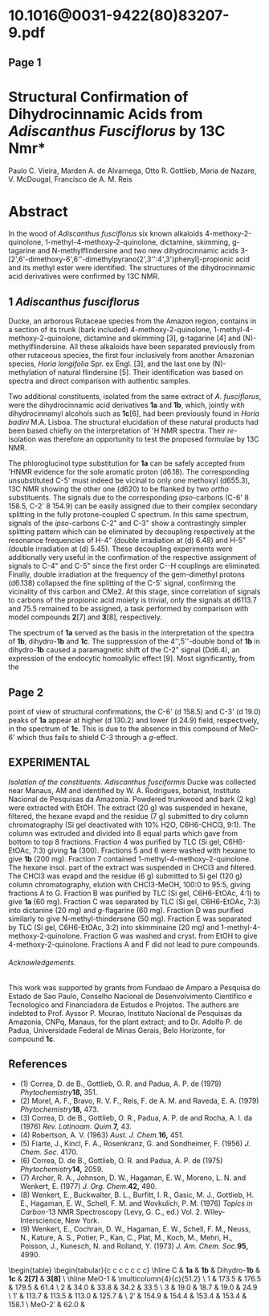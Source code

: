 # 10.1016@0031-9422(80)83207-9.pdf

## Page 1



# Structural Confirmation of Dihydrocinnamic Acids from _Adiscanthus Fusciflorus_ by 13C Nmr*

Paulo C. Vieira, Marden A. de Alvarnega, Otto R. Gottlieb, Maria de Nazare, V. McDougal, Francisco de A. M. Reis

# Abstract

In the wood of _Adiscanthus fusciflorus_ six known alkaloids 4-methoxy-2-quinolone, 1-methyl-4-methoxy-2-quinolone, dictamine, skimming, g-tagarine and N-methylflindersine and two new dihydrocinnamic acids 3-[2',6'-dimethoxy-6',6''-dimethylpyrano(2',3'':4',3')phenyl]-propionic acid and its methyl ester were identified. The structures of the dihydrocinnamic acid derivatives were confirmed by 13C NMR.

## 1 _Adiscanthus fusciflorus_

Ducke, an arborous Rutaceae species from the Amazon region, contains in a section of its trunk (bark included) 4-methoxy-2-quinolone, 1-methyl-4-methoxy-2-quinolone, dictamine and skimming [3], g-tagarine [4] and \(N\)-methylflindersine. All these alkaloids have been separated previously from other rutaceous species, the first four inclusively from another Amazonian species, _Horia longifolia_ Spr. ex Engl. [3], and the last one by \(N\)-methylation of natural flindersine [5]. Their identification was based on spectra and direct comparison with authentic samples.

Two additional constituents, isolated from the same extract of _A. fusciflorus_, were the dihydrocinnamic acid derivatives **1a** and **1b**, which, jointly with dihydrocinnamyl alcohols such as **1c**[6], had been previously found in _Horia badini_ M.A. Lisboa. The structural elucidation of these natural products had been based chiefly on the interpretation of 'H NMR spectra. Their _re_-isolation was therefore an opportunity to test the proposed formulae by 13C NMR.

The phloroglucinol type substitution for **1a** can be safely accepted from 'HNMR evidence for the sole aromatic proton (d6.18). The corresponding unsubstituted C-5' must indeed be vicinal to only one methoxyl (d655.3), 13C NMR showing the other one (d620) to be flanked by two _ortho_ substituents. The signals due to the corresponding _ipso_-carbons (C-6' 8 158.5, C-2' 8 154.9) can be easily assigned due to their complex secondary splitting in the fully protone-coupled C spectrum. In this same spectrum, signals of the _ipso_-carbons C-2" and C-3" show a contrastingly simpler splitting pattern which can be eliminated by decoupling respectively at the resonance frequencies of H-4" (double irradiation at \(d\) 6.48) and H-5" (double irradiation at \(d\) 5.45). These decoupling experiments were additionally very useful in the confirmation of the respective assignment of signals to C-4" and C-5" since the first order C--H couplings are eliminated. Finally, double irradiation at the frequency of the gem-dimethyl protons (d6.138) collapsed the fine splitting of the C-5' signal, confirming the vicinality of this carbon and CMe2. At this stage, since correlation of signals to carbons of the propionic acid moiety is trivial, only the signals at d6113.7 and 75.5 remained to be assigned, a task performed by comparison with model compounds **2**[7] and **3**[8], respectively.

The spectrum of **1a** served as the basis in the interpretation of the spectra of **1b**, dihydro-**1b** and **1c**. The suppression of the 4'',5''-double bond of **1b** in dihydro-**1b** caused a paramagnetic shift of the C-2" signal (Dd6.4), an expression of the endocytic homoallylic effect [9]. Most significantly, from the

## Page 2

point of view of structural confirmations, the C-6' (d 158.5) and C-3' (d 19.0) peaks of **1a** appear at higher (d 130.2) and lower (d 24.9) field, respectively, in the spectrum of **1c**. This is due to the absence in this compound of MeO-6' which thus fails to shield C-3 through a _g_-effect.

## EXPERIMENTAL

_Isolation of the constituents._ _Adiscanthus fusciformis_ Ducke was collected near Manaus, AM and identified by W. A. Rodrigues, botanist, Instituto Nacional de Pesquisas da Amazonia. Powdered trunkwood and bark (2 kg) were extracted with EtOH. The extract (20 g) was suspended in hexane, filtered, the hexane evapd and the residue (7 g) submitted to dry column chromatography (Si gel deactivated with 10% H2O, C6H6-CHCl3, 9:1). The column was extruded and divided into 8 equal parts which gave from bottom to top 8 fractions. Fraction 4 was purified by TLC (Si gel, C6H6-EtOAc, 7:3) giving **1a** (300). Fractions 5 and 6 were washed with hexane to give **1b** (200 mg). Fraction 7 contained 1-methyl-4-methoxy-2-quinolone. The hexane insol. part of the extract was suspended in CHCl3 and filtered. The CHCl3 was evapd and the residue (6 g) submitted to Si gel (120 g) column chromatography, elution with CHCl3-MeOH, 100:0 to 95:5, giving fractions A to G. Fraction B was purified by TLC (Si gel, C6H6-EtOAc, 4:1) to give **1a** (60 mg). Fraction C was separated by TLC (Si gel, C6H6-EtOAc, 7:3) into dictanine (20 mg) and _g_-flagarine (60 mg). Fraction D was purified similarly to give N-methyl-thindersene (50 mg). Fraction E was separated by TLC (Si gel, C6H6-EtOAc, 3:2) into skimminaine (20 mg) and 1-methyl-4-methoxy-2-quinolone. Fraction G was washed and cryst. from EtOH to give 4-methoxy-2-quinolone. Fractions A and F did not lead to pure compounds.

###### Acknowledgements.

This work was supported by grants from Fundaao de Amparo a Pesquisa do Estado de Sao Paulo, Conselho Nacional de Desenvolvimento Cientifico e Tecnologico and Financiadora de Estudos e Projetos. The authors are indebted to Prof. Ayssor P. Mourao, Instituto Nacional de Pesquisas da Amazonia, CNPq, Manaus, for the plant extract; and to Dr. Adolfo P. de Padua, Universidade Federal de Minas Gerais, Belo Horizonte, for compound **1c**.

## References

* (1) Correa, D. de B., Gottlieb, O. R. and Padua, A. P. de (1979) _Phytochemistry_**18,** 351.
* (2) Morel, A. F., Bravo, R. V. F., Reis, F. de A. M. and Raveda, E. A. (1979) _Phytochemistry_**18,** 473.
* (3) Correa, D. de B., Gottlieb, O. R., Padua, A. P. de and Rocha, A. I. da (1976) _Rev. Latinoam. Quim._**7,** 43.
* (4) Robertson, A. V. (1963) _Aust. J. Chem._**16,** 451.
* (5) Fiarte, J., Kincl, F. A., Rosenkranz, G. and Sondheimer, F. (1956) _J. Chem. Soc._ 4170.
* (6) Correa, D. de B., Gottlieb, O. R. and Padua, A. P. de (1975) _Phytochemistry_**14,** 2059.
* (7) Archer, R. A., Johnson, D. W., Hagaman, E. W., Moreno, L. N. and Wenkert, E. (1977) _J. Org. Chem._**42,** 490.
* (8) Wenkert, E., Buckwalter, B. L., Burfitt, I. R., Gasic, M. J., Gottlieb, H. E., Hagaman, E. W., Schell, F. M. and Wovkulich, P. M. (1976) _Topics in Carbon_-13 NMR Spectroscopy (Levy, G. C., ed.) Vol. 2. Wiley-Interscience, New York.
* (9) Wenkert, E., Cochran, D. W., Hagaman, E. W., Schell, F. M., Neuss, N., Kature, A. S., Potier, P., Kan, C., Plat, M., Koch, M., Mehri, H., Poisson, J., Kunesch, N. and Rolland, Y. (1973) _J. Am. Chem. Soc._**95,** 4990.

\begin{table}
\begin{tabular}{c c c c c c c} \hline C & **1a** & **1b** & Dihydro-**1b** & **1c** & **2[7]** & **3[8]** \\ \hline MeO-1 & \multicolumn{4}{c}{51.2} \\
1 & 173.5 & 176.5 & 179.5 & 61.4 \\
2 & 34.0 & 33.8 & 34.2 & 33.5 \\
3 & 19.0 & 18.7 & 19.0 & 24.9 \\
1′ & 113.7 & 113.5 & 113.0 & 125.7 & \\
2′ & 154.9 & 154.4 & 153.4 & 153.4 & 158.1 \\ MeO-2′ & 62.0 &

